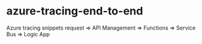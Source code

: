 # azure-tracing-end-to-end
Azure tracing snippets request => API Management => Functions => Service Bus => Logic App
